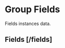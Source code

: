<!-- include(data_structures.md) -->

# Group Fields 
Fields instances data.

## Fields [/fields]

<!-- include(list.md) -->
<!-- include(create.md) -->
<!-- include(show.md) -->
<!-- include(delete.md) -->
<!-- include(update.md) -->

